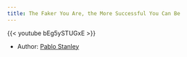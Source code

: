 ```yaml
---
title: The Faker You Are, the More Successful You Can Be
---
```


{{< youtube bEg5ySTUGxE >}}

- Author: [Pablo Stanley]

[Pablo Stanley]: ../people/pablo-stanley.md
